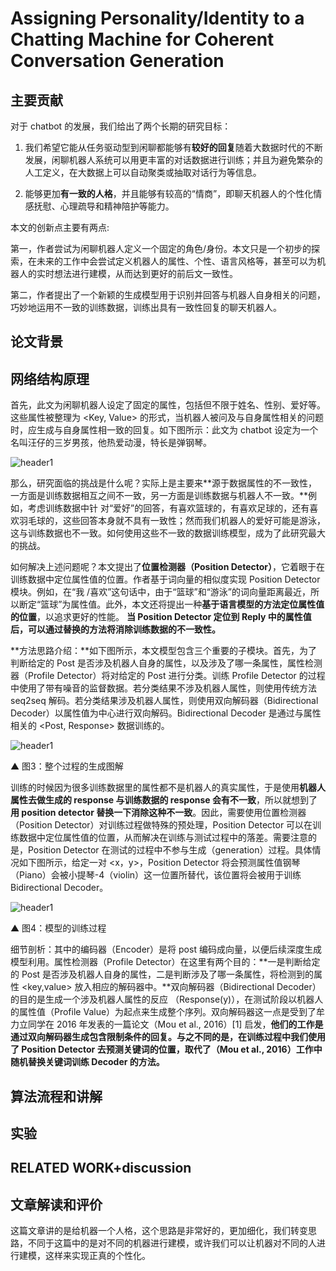 # Assigning Personality/Identity to a Chatting Machine for Coherent Conversation Generation

## 主要贡献


对于 chatbot 的发展，我们给出了两个长期的研究目标：

1. 我们希望它能从任务驱动型到闲聊都能够有**较好的回复**随着大数据时代的不断发展，闲聊机器人系统可以用更丰富的对话数据进行训练；并且为避免繁杂的人工定义，在大数据上可以自动聚类或抽取对话行为等信息。

2. 能够更加**有一致的人格**，并且能够有较高的“情商”，即聊天机器人的个性化情感抚慰、心理疏导和精神陪护等能力。


本文的创新点主要有两点:

第一，作者尝试为闲聊机器人定义一个固定的角色/身份。本文只是一个初步的探索，在未来的工作中会尝试定义机器人的属性、个性、语言风格等，甚至可以为机器人的实时想法进行建模，从而达到更好的前后文一致性。

第二，作者提出了一个新颖的生成模型用于识别并回答与机器人自身相关的问题，巧妙地运用不一致的训练数据，训练出具有一致性回复的聊天机器人。

## 论文背景




## 网络结构原理


首先，此文为闲聊机器人设定了固定的属性，包括但不限于姓名、性别、爱好等。这些属性被整理为 <Key, Value> 的形式，当机器人被问及与自身属性相关的问题时，应生成与自身属性相一致的回复。如下图所示：此文为 chatbot 设定为一个名叫汪仔的三岁男孩，他热爱动漫，特长是弹钢琴。

<img src="{{ site.img_path }}/Machine Learning/Identity_chatbot.png" alt="header1" style="height:auto!important;width:auto%;max-width:1020px;"/>


那么，研究面临的挑战是什么呢？实际上是主要来**源于数据属性的不一致性，一方面是训练数据相互之间不一致，另一方面是训练数据与机器人不一致。**例如，考虑训练数据中针 对“爱好”的回答，有喜欢篮球的，有喜欢足球的，还有喜欢羽毛球的，这些回答本身就不具有一致性；然而我们机器人的爱好可能是游泳，这与训练数据也不一致。如何使用这些不一致的数据训练模型，成为了此研究最大的挑战。

如何解决上述问题呢？本文提出了**位置检测器（Position Detector）**，它着眼于在训练数据中定位属性值的位置。作者基于词向量的相似度实现 Position Detector 模块。例如，在“我 /喜欢”这句话中，由于“篮球”和“游泳”的词向量距离最近，所以断定“篮球”为属性值。此外，本文还将提出一种**基于语言模型的方法定位属性值的位置**，以追求更好的性能。 **当 Position Detector 定位到 Reply 中的属性值后，可以通过替换的方法将消除训练数据的不一致性。**


**方法思路介绍：**如下图所示，本文模型包含三个重要的子模块。首先，为了判断给定的 Post 是否涉及机器人自身的属性，以及涉及了哪一条属性，属性检测器（Profile Detector）将对给定的 Post 进行分类。训练 Profile Detector 的过程中使用了带有噪音的监督数据。若分类结果不涉及机器人属性，则使用传统方法 seq2seq 解码。若分类结果涉及机器人属性，则使用双向解码器（Bidirectional Decoder）以属性值为中心进行双向解码。Bidirectional Decoder 是通过与属性相关的 <Post, Response> 数据训练的。

<img src="{{ site.img_path }}/Machine Learning/Identity_chatbot1.png" alt="header1" style="height:auto!important;width:auto%;max-width:1020px;"/>

▲ 图3：整个过程的生成图解

训练的时候因为很多训练数据里的属性都不是机器人的真实属性，于是使用**机器人属性去做生成的 response 与训练数据的 response 会有不一致**，所以就想到了**用 position detector 替换一下消除这种不一致**。因此，需要使用位置检测器（Position Detector）对训练过程做特殊的预处理，Position Detector 可以在训练数据中定位属性值的位置，从而解决在训练与测试过程中的落差。需要注意的是，Position Detector 在测试的过程中不参与生成（generation）过程。具体情况如下图所示，给定一对 <x，y>，Position Detector 将会预测属性值钢琴（Piano）会被小提琴-4（violin）这一位置所替代，该位置将会被用于训练 Bidirectional Decoder。

<img src="{{ site.img_path }}/Machine Learning/Identity_chatbot2.png" alt="header1" style="height:auto!important;width:auto%;max-width:1020px;"/>

▲ 图4：模型的训练过程

细节剖析：其中的编码器（Encoder）是将 post 编码成向量，以便后续深度生成模型利用。属性检测器（Profile Detector）在这里有两个目的：**一是判断给定的 Post 是否涉及机器人自身的属性，二是判断涉及了哪一条属性，将检测到的属性 <key,value> 放入相应的解码器中。**双向解码器（Bidirectional Decoder）的目的是生成一个涉及机器人属性的反应 （Response(y)），在测试阶段以机器人的属性值（Profile Value）为起点来生成整个序列。双向解码器这一点是受到了牟力立同学在 2016 年发表的一篇论文（Mou et al., 2016）[1] 启发，**他们的工作是通过双向解码器生成包含限制条件的回复。与之不同的是，在训练过程中我们使用了 Position Detector 去预测关键词的位置，取代了（Mou et al., 2016）工作中随机替换关键词训练 Decoder 的方法。**




## 算法流程和讲解


## 实验

## RELATED WORK+discussion

## 文章解读和评价

这篇文章讲的是给机器一个人格，这个思路是非常好的，更加细化，我们转变思路，不同于这篇中的是对不同的机器进行建模，或许我们可以让机器对不同的人进行建模，这样来实现正真的个性化。